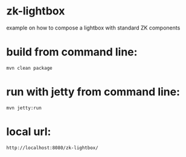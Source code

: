# zk-lightbox
example on how to compose a lightbox with standard ZK components


# build from command line:
```mvn clean package```


# run with jetty from command line:
```mvn jetty:run```

# local url:
```http://localhost:8080/zk-lightbox/```
